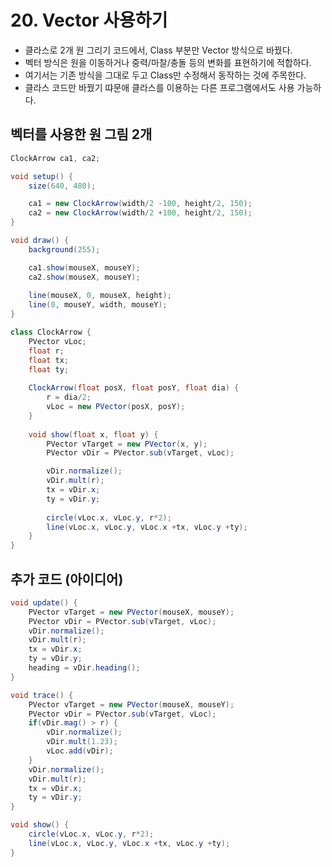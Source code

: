 # 20. Vector 사용하기

* 클라스로 2개 원 그리기 코드에서, Class 부분만 Vector 방식으로 바꿨다.
* 벡터 방식은 원을 이동하거나 중력/마찰/충돌 등의 변화를 표현하기에 적합하다.
* 여기서는 기존 방식을 그대로 두고 Class만 수정해서 동작하는 것에 주목한다.
* 클라스 코드만 바꿨기 땨문애 클라스를 이용하는 다른 프로그램에서도 사용 가능하다.

## 벡터를 사용한 원 그림 2개

```java title="proc-020.pde" linenums="1" hl_lines="20-43"
ClockArrow ca1, ca2;

void setup() {
    size(640, 480);

    ca1 = new ClockArrow(width/2 -100, height/2, 150);
    ca2 = new ClockArrow(width/2 +100, height/2, 150);
}

void draw() {
    background(255);

    ca1.show(mouseX, mouseY);
    ca2.show(mouseX, mouseY);
    
    line(mouseX, 0, mouseX, height);
    line(0, mouseY, width, mouseY);
}

class ClockArrow {
    PVector vLoc;
    float r;
    float tx;
    float ty;
    
    ClockArrow(float posX, float posY, float dia) {
        r = dia/2;
        vLoc = new PVector(posX, posY);
    }
    
    void show(float x, float y) {
        PVector vTarget = new PVector(x, y);
        PVector vDir = PVector.sub(vTarget, vLoc);

        vDir.normalize();
        vDir.mult(r);
        tx = vDir.x;
        ty = vDir.y;
        
        circle(vLoc.x, vLoc.y, r*2);
        line(vLoc.x, vLoc.y, vLoc.x +tx, vLoc.y +ty);
    }
}
```

## 추가 코드 (아이디어)

```java title="CircleArrow.pde" linenums="1"
void update() {
    PVector vTarget = new PVector(mouseX, mouseY);
    PVector vDir = PVector.sub(vTarget, vLoc);
    vDir.normalize();
    vDir.mult(r);
    tx = vDir.x;
    ty = vDir.y;
    heading = vDir.heading();
}

void trace() {
    PVector vTarget = new PVector(mouseX, mouseY);
    PVector vDir = PVector.sub(vTarget, vLoc);
    if(vDir.mag() > r) {
        vDir.normalize();
        vDir.mult(1.23);
        vLoc.add(vDir);
    }
    vDir.normalize();
    vDir.mult(r);
    tx = vDir.x;
    ty = vDir.y;
}

void show() {
    circle(vLoc.x, vLoc.y, r*2);
    line(vLoc.x, vLoc.y, vLoc.x +tx, vLoc.y +ty);
}
```